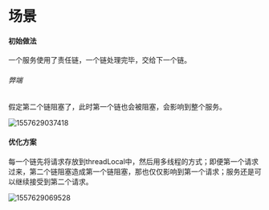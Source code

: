 # 场景

#### 初始做法

一个服务使用了责任链，一个链处理完毕，交给下一个链。

###### 弊端

假定第二个链阻塞了，此时第一个链也会被阻塞，会影响到整个服务。

![1557629037418](C:\Users\Administrator\AppData\Roaming\Typora\typora-user-images\1557629037418.png)

#### 优化方案

每一个链先将请求存放到threadLocal中，然后用多线程的方式；即便第一个请求过来，第二个链阻塞造成第一个链阻塞，那也仅仅影响到第一个请求；服务还是可以继续接受到第二个请求。

![1557629069528](C:\Users\Administrator\AppData\Roaming\Typora\typora-user-images\1557629069528.png)






